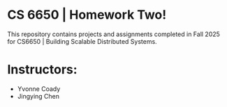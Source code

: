 # CS 6650 | Homework Two!

This repository contains projects and assignments completed in Fall 2025 for CS6650 | Building Scalable Distributed Systems.

# Instructors:
- Yvonne Coady
- Jingying Chen
